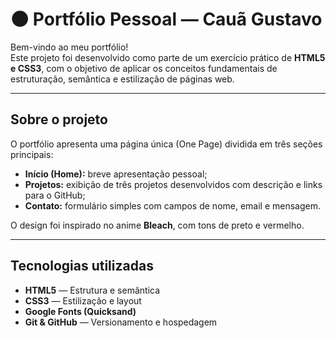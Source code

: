 # 🌑 Portfólio Pessoal — Cauã Gustavo

Bem-vindo ao meu portfólio!  
Este projeto foi desenvolvido como parte de um exercício prático de **HTML5 e CSS3**, com o objetivo de aplicar os conceitos fundamentais de estruturação, semântica e estilização de páginas web.

---

## Sobre o projeto

O portfólio apresenta uma página única (One Page) dividida em três seções principais:
- **Início (Home):** breve apresentação pessoal;
- **Projetos:** exibição de três projetos desenvolvidos com descrição e links para o GitHub;
- **Contato:** formulário simples com campos de nome, email e mensagem.

O design foi inspirado no anime **Bleach**, com tons de preto e vermelho.

---

## Tecnologias utilizadas

- **HTML5** — Estrutura e semântica  
- **CSS3** — Estilização e layout  
- **Google Fonts (Quicksand)**  
- **Git & GitHub** — Versionamento e hospedagem